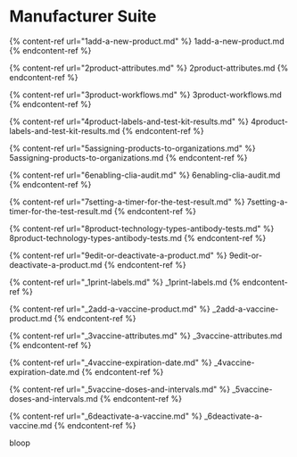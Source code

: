 # Manufacturer Suite

{% content-ref url="1add-a-new-product.md" %} 1add-a-new-product.md {% endcontent-ref %}

{% content-ref url="2product-attributes.md" %} 2product-attributes.md {% endcontent-ref %}

{% content-ref url="3product-workflows.md" %} 3product-workflows.md {% endcontent-ref %}

{% content-ref url="4product-labels-and-test-kit-results.md" %} 4product-labels-and-test-kit-results.md {% endcontent-ref %}

{% content-ref url="5assigning-products-to-organizations.md" %} 5assigning-products-to-organizations.md {% endcontent-ref %}

{% content-ref url="6enabling-clia-audit.md" %} 6enabling-clia-audit.md {% endcontent-ref %}

{% content-ref url="7setting-a-timer-for-the-test-result.md" %} 7setting-a-timer-for-the-test-result.md {% endcontent-ref %}

{% content-ref url="8product-technology-types-antibody-tests.md" %} 8product-technology-types-antibody-tests.md {% endcontent-ref %}

{% content-ref url="9edit-or-deactivate-a-product.md" %} 9edit-or-deactivate-a-product.md {% endcontent-ref %}

{% content-ref url="_1print-labels.md" %} _1print-labels.md {% endcontent-ref %}

{% content-ref url="_2add-a-vaccine-product.md" %} _2add-a-vaccine-product.md {% endcontent-ref %}

{% content-ref url="_3vaccine-attributes.md" %} _3vaccine-attributes.md {% endcontent-ref %} 

{% content-ref url="_4vaccine-expiration-date.md" %} _4vaccine-expiration-date.md {% endcontent-ref %}

{% content-ref url="_5vaccine-doses-and-intervals.md" %} _5vaccine-doses-and-intervals.md {% endcontent-ref %}

{% content-ref url="_6deactivate-a-vaccine.md" %} _6deactivate-a-vaccine.md {% endcontent-ref %} 

bloop
